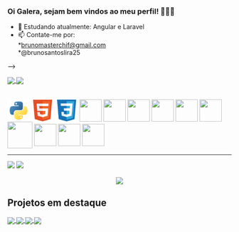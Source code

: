 ### Oi Galera, sejam bem vindos ao meu perfil! 👋👋👋

<!--
**BrunoSantosLira/BrunoSantosLira** is a ✨ _special_ ✨ repository because its `README.md` (this file) appears on your GitHub profile.

Here are some ideas to get you started-->

- 🌱  Estudando atualmente: Angular e Laravel
- 📫 Contate-me por:<br>
     *brunomasterchif@gmail.com<br>
     *@brunosantoslira25

--><br>

<a href="https://github.com/anuraghazra/github-readme-stats">
  <img height=200 align="center" src="https://github-readme-stats.vercel.app/api?username=brunosantoslira&show_icons=true&theme=tokyonight" />
</a>
<a  href="https://github.com/anuraghazra/convoychat">
  <img height=200 align="center" src="https://github-readme-stats.vercel.app/api/top-langs?username=brunosantoslira&layout=compact&langs_count=8&card_width=320&theme=tokyonight" />
</a>

<br>
<br>
<br>
<div>
<img align="center" alt="Rafa-Python" height="50" width="50"  src="https://raw.githubusercontent.com/devicons/devicon/master/icons/python/python-original.svg">
<img align="center" alt="Rafa-HTML" height="50" width="50"  src="https://raw.githubusercontent.com/devicons/devicon/master/icons/html5/html5-original.svg">
<img align="center" alt="Rafa-CSS" height="50" width="50"  src="https://raw.githubusercontent.com/devicons/devicon/master/icons/css3/css3-original.svg">
<img align="center" height="50" width="50"  src="https://cdn.jsdelivr.net/gh/devicons/devicon/icons/visualstudio/visualstudio-plain.svg" />
<img align="center" height="50" width="50"  src="https://cdn.jsdelivr.net/gh/devicons/devicon/icons/illustrator/illustrator-line.svg" />      
<img align="center" height="50" width="50"   src="https://cdn.jsdelivr.net/gh/devicons/devicon/icons/javascript/javascript-original.svg" />
<img align="center"height="50" width="50"  src="https://cdn.jsdelivr.net/gh/devicons/devicon/icons/php/php-original.svg" />
<img align="center"height="50" width="50"  src="https://cdn.jsdelivr.net/gh/devicons/devicon/icons/mysql/mysql-original-wordmark.svg" />
<img align="center" height="50" width="50"   src="https://cdn.jsdelivr.net/gh/devicons/devicon/icons/sass/sass-original.svg" />       
<img align="center"height="60" width="56"  src="https://cdn.jsdelivr.net/gh/devicons/devicon/icons/ionic/ionic-original-wordmark.svg" />
<img align="center" height="50" width="50"   src="https://cdn.jsdelivr.net/gh/devicons/devicon/icons/angularjs/angularjs-original.svg" />
<img align="center" height="50" width="50"    src="https://cdn.jsdelivr.net/gh/devicons/devicon/icons/bootstrap/bootstrap-original-wordmark.svg" />
<img align="center" height="50" width="50"    src="https://cdn.jsdelivr.net/gh/devicons/devicon/icons/laravel/laravel-plain-wordmark.svg" />   
</div>

<hr>
<div>
  <a href="https://www.instagram.com/brunosantoslira25/" target="_blank"><img src="https://img.shields.io/badge/-Instagram-%23E4405F?style=for-the-badge&logo=instagram&logoColor=white" target="_blank"></a>
  <a href = "mailto:brunomasterchif@gmail.com"><img src="https://img.shields.io/badge/-Gmail-%23333?style=for-the-badge&logo=gmail&logoColor=white" target="_blank"></a>
<br>
    <p align="center"> 
    <img align="center" src="https://profile-counter.glitch.me/BrunoSantosLira/count.svg" >
    </p>
    <p align="center">
    <h2>Projetos em destaque</h2>
        <a href="https://github.com/BrunoSantosLira/App_help_desk">
          <img align="center" src="https://github-readme-stats.vercel.app/api/pin/?username=brunosantoslira&repo=App_help_desk&theme=tokyonight"/>
        </a>
         <a href="https://github.com/BrunoSantosLira/Twitter_clone_MVC">
          <img align="center" src="https://github-readme-stats.vercel.app/api/pin/?username=brunosantoslira&repo=Twitter_clone_MVC&theme=tokyonight"/>
        </a>
         <a href="https://github.com/BrunoSantosLira/Web_App-Weather">
          <img align="center" src="https://github-readme-stats.vercel.app/api/pin/?username=brunosantoslira&repo=Web_App-Weather&theme=tokyonight"/>
        </a>
           <a href="https://github.com/BrunoSantosLira/Quiz-Math">
          <img align="center" src="https://github-readme-stats.vercel.app/api/pin/?username=brunosantoslira&repo=Quiz-Math&theme=tokyonight"/>
        </a>
    </p>
</div>
